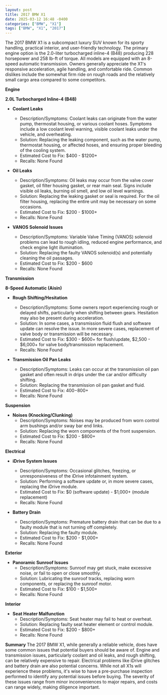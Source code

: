 ```yaml
---
layout: post
title: 2017 BMW X1
date: 2025-03-12 16:48 -0400
categories: ["BMW", "X1"]
tags: ["BMW", "X1", "2017"]
---
```

The 2017 BMW X1 is a subcompact luxury SUV known for its sporty handling, practical interior, and user-friendly technology. The primary engine option is the 2.0-liter turbocharged inline-4 (B48) producing 228 horsepower and 258 lb-ft of torque. All models are equipped with an 8-speed automatic transmission. Owners generally appreciate the X1's responsive acceleration, agile handling, and comfortable ride. Common dislikes include the somewhat firm ride on rough roads and the relatively small cargo area compared to some competitors.

**Engine**

**2.0L Turbocharged Inline-4 (B48)**

*   **Coolant Leaks**
    *   Description/Symptoms: Coolant leaks can originate from the water pump, thermostat housing, or various coolant hoses. Symptoms include a low coolant level warning, visible coolant leaks under the vehicle, and overheating.
    *   Solution: Replacing the leaking component, such as the water pump, thermostat housing, or affected hoses, and ensuring proper bleeding of the cooling system.
    *   Estimated Cost to Fix: $400 - $1200+
    *   Recalls: None Found

*   **Oil Leaks**
    *   Description/Symptoms: Oil leaks may occur from the valve cover gasket, oil filter housing gasket, or rear main seal. Signs include visible oil leaks, burning oil smell, and low oil level warnings.
    *   Solution: Replacing the leaking gasket or seal is required. For the oil filter housing, replacing the entire unit may be necessary on some occasions.
    *   Estimated Cost to Fix: $200 - $1000+
    *   Recalls: None Found

*   **VANOS Solenoid Issues**
    *   Description/Symptoms: Variable Valve Timing (VANOS) solenoid problems can lead to rough idling, reduced engine performance, and check engine light illumination.
    *   Solution: Replacing the faulty VANOS solenoid(s) and potentially cleaning the oil passages.
    *   Estimated Cost to Fix: $200 - $600
    *   Recalls: None Found

**Transmission**

**8-Speed Automatic (Aisin)**

*   **Rough Shifting/Hesitation**
    *   Description/Symptoms: Some owners report experiencing rough or delayed shifts, particularly when shifting between gears. Hesitation may also be present during acceleration.
    *   Solution: In some cases, a transmission fluid flush and software update can resolve the issue. In more severe cases, replacement of valve body or transmission will be necessary.
    *   Estimated Cost to Fix: $300 - $600+ for flush/update, $2,500 - $6,000+ for valve body/transmission replacement.
    *   Recalls: None Found

*   **Transmission Oil Pan Leaks**
    *   Description/Symptoms: Leaks can occur at the transmission oil pan gasket and often result in drips under the car and/or difficulty shifting.
    *   Solution: Replacing the transmission oil pan gasket and fluid.
    *   Estimated Cost to Fix: $400-$800+
    *   Recalls: None Found

**Suspension**

*   **Noises (Knocking/Clunking)**
    *   Description/Symptoms: Noises may be produced from worn control arm bushings and/or sway bar end links.
    *   Solution: Replacing the worn components of the front suspension.
    *   Estimated Cost to Fix: $200 - $800+
    *   Recalls: None Found

**Electrical**

*   **iDrive System Issues**
    *   Description/Symptoms: Occasional glitches, freezing, or unresponsiveness of the iDrive infotainment system.
    *   Solution: Performing a software update or, in more severe cases, replacing the iDrive module.
    *   Estimated Cost to Fix: $0 (software update) - $1,000+ (module replacement)
    *   Recalls: None Found

*   **Battery Drain**
    *   Description/Symptoms: Premature battery drain that can be due to a faulty module that is not turning off completely.
    *   Solution: Replacing the faulty module.
    *   Estimated Cost to Fix: $200 - $1,000+
    *   Recalls: None Found

**Exterior**

*   **Panoramic Sunroof Issues**
    *   Description/Symptoms: Sunroof may get stuck, make excessive noise, or fail to open or close smoothly.
    *   Solution: Lubricating the sunroof tracks, replacing worn components, or replacing the sunroof motor.
    *   Estimated Cost to Fix: $100 - $1,500+
    *   Recalls: None Found

**Interior**

*   **Seat Heater Malfunction**
    * Description/Symptoms: Seat heater may fail to heat or overheat.
    * Solution: Replacing faulty seat heater element or control module.
    * Estimated Cost to Fix: $200 - $800+
    * Recalls: None Found

**Summary**
The 2017 BMW X1, while generally a reliable vehicle, does have some common issues that potential buyers should be aware of. Engine and transmission issues, particularly coolant and oil leaks, and rough shifting, can be relatively expensive to repair. Electrical problems like iDrive glitches and battery drain are also potential concerns. While not all X1s will experience these problems, it's wise to have a pre-purchase inspection performed to identify any potential issues before buying. The severity of these issues range from minor inconveniences to major repairs, and costs can range widely, making diligence important.

